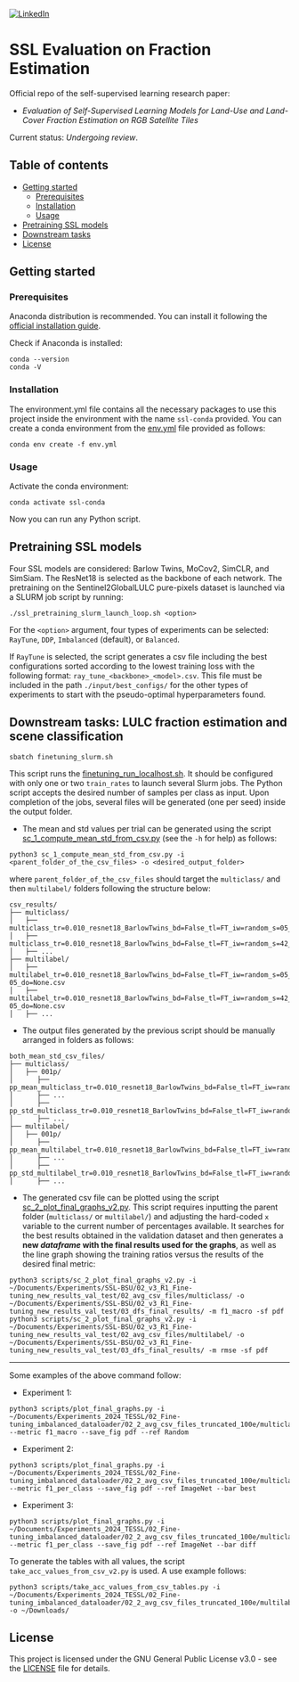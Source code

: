 <!-- PROJECT SHIELDS -->
<!--
*** I'm using markdown "reference style" links for readability.
*** Reference links are enclosed in brackets [ ] instead of parentheses ( ).
*** See the bottom of this document for the declaration of the reference variables
*** for contributors-url, forks-url, etc. This is an optional, concise syntax you may use.
*** https://www.markdownguide.org/basic-syntax/#reference-style-links
-->
[![LinkedIn][linkedin-shield]][linkedin-url]

# SSL Evaluation on Fraction Estimation
Official repo of the self-supervised learning research paper:<br>
* <i>Evaluation of Self-Supervised Learning Models for Land-Use and Land-Cover Fraction Estimation on RGB Satellite Tiles</i>

Current status: <i>Undergoing review</i>.

## Table of contents
* [Getting started](#getting-started)
  * [Prerequisites](#prerequisites)
  * [Installation](#installation)
  * [Usage](#usage)
* [Pretraining SSL models](#pretraining-ssl-models)
* [Downstream tasks](#downstream-tasks-lulc-fraction-estimation-and-scene-classification)
* [License](#license)

## Getting started

### Prerequisites
Anaconda distribution is recommended. You can install it following the [official installation guide](https://docs.anaconda.com/anaconda/install/linux/).

Check if Anaconda is installed:
```
conda --version
conda -V
```

### Installation
The environment.yml file contains all the necessary packages to use this project inside the environment with the name `ssl-conda` provided. You can create a conda environment from the [env.yml](env.yml) file provided as follows:
```
conda env create -f env.yml
```

### Usage
Activate the conda environment:
```
conda activate ssl-conda
```

Now you can run any Python script.

## Pretraining SSL models
Four SSL models are considered: Barlow Twins, MoCov2, SimCLR, and SimSiam. The ResNet18 is selected as the backbone of each network. The pretraining on the Sentinel2GlobalLULC pure-pixels dataset is launched via a SLURM job script by running:
```
./ssl_pretraining_slurm_launch_loop.sh <option>
```
For the `<option>` argument, four types of experiments can be selected: `RayTune`, `DDP`, `Imbalanced` (default), or `Balanced`.

If `RayTune` is selected, the script generates a csv file including the best configurations sorted according to the lowest training loss with the following format: `ray_tune_<backbone>_<model>.csv`. This file must be included in the path `./input/best_configs/` for the other types of experiments to start with the pseudo-optimal hyperparameters found.

## Downstream tasks: LULC fraction estimation and scene classification
```
sbatch finetuning_slurm.sh
```

This script runs the [finetuning_run_localhost.sh](finetuning_run_localhost.sh). It should be configured with only one or two `train_rates` to launch several Slurm jobs. The Python script accepts the desired number of samples per class as input. Upon completion of the jobs, several files will be generated (one per seed) inside the output folder.

* The mean and std values per trial can be generated using the script [sc_1_compute_mean_std_from_csv.py](scripts/sc_1_compute_mean_std_from_csv.py) (see the `-h` for help) as follows:
```
python3 sc_1_compute_mean_std_from_csv.py -i <parent_folder_of_the_csv_files> -o <desired_output_folder>
```
where `parent_folder_of_the_csv_files` should target the `multiclass/` and then `multilabel/` folders following the structure below:
```
csv_results/
├── multiclass/
│   ├── multiclass_tr=0.010_resnet18_BarlowTwins_bd=False_tl=FT_iw=random_s=05_lr=0.001_m=0.9_wd=0.0_do=None.csv
│   ├── multiclass_tr=0.010_resnet18_BarlowTwins_bd=False_tl=FT_iw=random_s=42_lr=0.001_m=0.9_wd=0.0_do=None.csv
│   ├── ...
├── multilabel/
│   ├── multilabel_tr=0.010_resnet18_BarlowTwins_bd=False_tl=FT_iw=random_s=05_lr=0.01_m=0.9_wd=1e-05_do=None.csv
│   ├── multilabel_tr=0.010_resnet18_BarlowTwins_bd=False_tl=FT_iw=random_s=42_lr=0.01_m=0.9_wd=1e-05_do=None.csv
│   ├── ...
```

* The output files generated by the previous script should be manually arranged in folders as follows:
```
both_mean_std_csv_files/
├── multiclass/
│   ├── 001p/
│      ├── pp_mean_multiclass_tr=0.010_resnet18_BarlowTwins_bd=False_tl=FT_iw=random.csv
│      ├── ...
│      ├── pp_std_multiclass_tr=0.010_resnet18_BarlowTwins_bd=False_tl=FT_iw=random.csv
│      ├── ...
├── multilabel/
│   ├── 001p/
│      ├── pp_mean_multilabel_tr=0.010_resnet18_BarlowTwins_bd=False_tl=FT_iw=random.csv
│      ├── ...
│      ├── pp_std_multilabel_tr=0.010_resnet18_BarlowTwins_bd=False_tl=FT_iw=random.csv
│      ├── ...
```

* The generated csv file can be plotted using the script [sc_2_plot_final_graphs_v2.py](scripts/sc_2_plot_final_graphs_v2.py). This script requires inputting the parent folder (`multiclass/` or `multilabel/`) and adjusting the hard-coded `x` variable to the current number of percentages available. It searches for the best results obtained in the validation dataset and then generates a **new *dataframe* with the final results used for the graphs**, as well as the line graph showing the training ratios versus the results of the desired final metric:
```
python3 scripts/sc_2_plot_final_graphs_v2.py -i ~/Documents/Experiments/SSL-BSU/02_v3_R1_Fine-tuning_new_results_val_test/02_avg_csv_files/multiclass/ -o ~/Documents/Experiments/SSL-BSU/02_v3_R1_Fine-tuning_new_results_val_test/03_dfs_final_results/ -m f1_macro -sf pdf
python3 scripts/sc_2_plot_final_graphs_v2.py -i ~/Documents/Experiments/SSL-BSU/02_v3_R1_Fine-tuning_new_results_val_test/02_avg_csv_files/multilabel/ -o ~/Documents/Experiments/SSL-BSU/02_v3_R1_Fine-tuning_new_results_val_test/03_dfs_final_results/ -m rmse -sf pdf
```



-----------




Some examples of the above command follow:
* Experiment 1:
```
python3 scripts/plot_final_graphs.py -i ~/Documents/Experiments_2024_TESSL/02_Fine-tuning_imbalanced_dataloader/02_2_avg_csv_files_truncated_100e/multiclass/ --metric f1_macro --save_fig pdf --ref Random
```
* Experiment 2:
```
python3 scripts/plot_final_graphs.py -i ~/Documents/Experiments_2024_TESSL/02_Fine-tuning_imbalanced_dataloader/02_2_avg_csv_files_truncated_100e/multiclass/ --metric f1_per_class --save_fig pdf --ref ImageNet --bar best
```
* Experiment 3:
```
python3 scripts/plot_final_graphs.py -i ~/Documents/Experiments_2024_TESSL/02_Fine-tuning_imbalanced_dataloader/02_2_avg_csv_files_truncated_100e/multiclass/ --metric f1_per_class --save_fig pdf --ref ImageNet --bar diff
```

To generate the tables with all values, the script `take_acc_values_from_csv_v2.py` is used. A use example follows:
```
python3 scripts/take_acc_values_from_csv_tables.py -i ~/Documents/Experiments_2024_TESSL/02_Fine-tuning_imbalanced_dataloader/02_2_avg_csv_files_truncated_100e/multilabel/ -o ~/Downloads/
```

## License
This project is licensed under the GNU General Public License v3.0 - see the [LICENSE](LICENSE) file for details.

<!-- MARKDOWN LINKS & IMAGES -->
<!-- https://www.markdownguide.org/basic-syntax/#reference-style-links -->
[linkedin-shield]: https://img.shields.io/badge/LinkedIn-0077B5?style=for-the-badge&logo=linkedin&logoColor=white
[linkedin-url]: https://linkedin.com/in/sfandres
